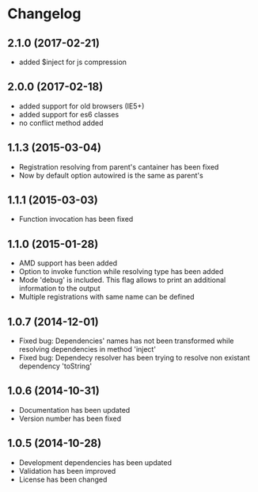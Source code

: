 # Changelog

## 2.1.0 (2017-02-21)

- added $inject for js compression

## 2.0.0 (2017-02-18)

- added support for old browsers (IE5+)
- added support for es6 classes
- no conflict method added

## 1.1.3 (2015-03-04)

- Registration resolving from parent's cantainer has been fixed
- Now by default option autowired is the same as parent's

## 1.1.1 (2015-03-03)

- Function invocation has been fixed

## 1.1.0 (2015-01-28)

- AMD support has been added
- Option to invoke function while resolving type has been added
- Mode 'debug' is included. This flag allows to print an additional information to the output
- Multiple registrations with same name can be defined

## 1.0.7 (2014-12-01)

- Fixed bug: Dependencies' names has not been transformed while resolving dependencies in method 'inject'
- Fixed bug: Dependecy resolver has been trying to resolve non existant dependency 'toString'

## 1.0.6 (2014-10-31)

- Documentation has been updated
- Version number has been fixed

## 1.0.5 (2014-10-28)

- Development dependencies has been updated
- Validation has been improved
- License has been changed